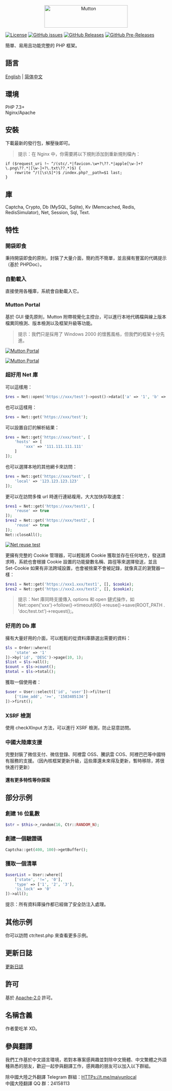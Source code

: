 <p align="center"><img src="logo.png" width="260" height="70" alt="Mutton"></p>

[![License](https://img.shields.io/github/license/maiyun/Mutton.svg)](https://github.com/maiyun/Mutton/blob/master/LICENSE)
[![GitHub issues](https://img.shields.io/github/issues/maiyun/Mutton.svg)](https://github.com/maiyun/Mutton/issues)
[![GitHub Releases](https://img.shields.io/github/release/maiyun/Mutton.svg)](https://github.com/maiyun/Mutton/releases "Stable Release")
[![GitHub Pre-Releases](https://img.shields.io/github/release/maiyun/Mutton/all.svg)](https://github.com/maiyun/Mutton/releases "Pre-Release")

簡單、易用且功能完整的 PHP 框架。

## 語言

[English](../README.md) | [简体中文](README.zh-CN.md)

## 環境

PHP 7.3+  
Nginx/Apache

## 安裝

下載最新的發行包，解壓後即可。

> 提示：在 Nginx 中，你需要將以下規則添加到重新規則檔內：

```
if ($request_uri !~ ^/(stc/.*|favicon.\w+?\??.*|apple[\w-]+?\.png\??.*|[\w-]+?\.txt\??.*)$) {
    rewrite ^/([\s\S]*)$ /index.php?__path=$1 last;
}
```

## 庫

Captcha, Crypto, Db (MySQL, Sqlite), Kv (Memcached, Redis, RedisSimulator), Net, Session, Sql, Text.

## 特性

### 開袋即食

秉持開袋即食的原則，封裝了大量介面，簡約而不簡單，並且擁有豐富的代碼提示（基於 PHPDoc）。

### 自動載入

直接使用各種庫，系統會自動載入它。

### Mutton Portal

基於 GUI 優先原則，Mutton 附帶視覺化主控台，可以進行本地代碼檔與線上版本檔異同檢測、版本檢測以及框架升級等功能。

> 提示：我們只是採用了 Windows 2000 的懷舊風格，但我們的框架十分先進。

[![Mutton Portal](portal-check-zh-TW.png)](portal-check-zh-TW.png)

[![Mutton Portal](portal-system-zh-TW.png)](portal-system-zh-TW.png)

### 超好用 Net 庫

可以這樣用：

```php
$res = Net::open('https://xxx/test')->post()->data(['a' => '1', 'b' => '2'])->request();
```

也可以這樣用：

```php
$res = Net::get('https://xxx/test');
```


可以設置自訂的解析結果：

```php
$res = Net::get('https://xxx/test', [
    'hosts' => [
        'xxx' => '111.111.111.111'
    ]
]);
```

也可以選擇本地的其他網卡來訪問：

```php
$res = Net::get('https://xxx/test', [
    'local' => '123.123.123.123'
]);
```

更可以在訪問多條 url 時進行連結複用，大大加快存取速度：

```php
$res1 = Net::get('https://xxx/test1', [
    'reuse' => true
]);
$res2 = Net::get('https://xxx/test2', [
    'reuse' => true
]);
Net::closeAll();
```

[![Net reuse test](test-net-reuse.png)](test-net-reuse.png)

更擁有完整的 Cookie 管理器，可以輕鬆將 Cookie 獲取並存在任何地方，發送請求時，系統也會根據 Cookie 設置的功能變數名稱、路徑等來選擇發送，並且 Set-Cookie 如果有非法跨域設置，也會被捨棄不會被記錄，就像真正的瀏覽器一樣：

```php
$res1 = Net::get('https://xxx1.xxx/test1', [], $cookie);
$res2 = Net::get('https://xxx2.xxx/test2', [], $cookie);
```

> 提示：Net 庫同時支援傳入 options 和 open 鏈式操作，如 Net::open('xxx')->follow()->timeout(60)->reuse()->save(ROOT_PATH . 'doc/test.txt')->request();。

### 好用的 Db 庫

擁有大量好用的介面，可以輕鬆的從資料庫篩選出需要的資料：

```php
$ls = Order::where([
    'state' => '1'
])->by('id', 'DESC')->page(10, 1);
$list = $ls->all();
$count = $ls->count();
$total = $ls->total();
```

獲取一個使用者：

```php
$user = User::select(['id', 'user'])->filter([
    ['time_add', '>=', '1583405134']
])->first();
```

### XSRF 檢測

使用 checkXInput 方法，可以進行 XSRF 檢測，防止惡意訪問。

### 中國大陸庫支援

完整封裝了微信支付、微信登錄、阿裡雲 OSS、騰訊雲 COS、阿裡巴巴等中國特有服務的支援。（因內核框架更新升級，這些庫還未來得及更新，暫時移除，將很快進行更新）

#### 還有更多特性等你探索

## 部分示例

### 創建 16 位亂數

```php
$str = $this->_random(16, Ctr::RANDOM_N);
```

### 創建一個驗證碼

```php
Captcha::get(400, 100)->getBuffer();
```

### 獲取一個清單

```php
$userList = User::where([
    ['state', '!=', '0'],
    'type' => ['1', '2', '3'],
    'is_lock' => '0'
])->all();
```

提示：所有資料庫操作都已經做了安全防注入處理。

## 其他示例

你可以訪問 ctr/test.php 來查看更多示例。

## 更新日誌

[更新日誌](CHANGELOG.zh-TW.md)

## 許可

基於 [Apache-2.0](../LICENSE) 許可。

## 名稱含義

作者愛吃羊 XD。

## 參與翻譯

我們工作基於中文語言環境，若對本專案感興趣並對除中文簡體、中文繁體之外語種熟悉的朋友，歡迎一起參與翻譯工作，感興趣的朋友可以加入以下群組。

除中國大陸之外翻譯 Telegram 群組：[HTTPs://t.me/maiyunlocal](HTTPs://t.me/maiyunlocal)  
中國大陸翻譯 QQ 群：24158113